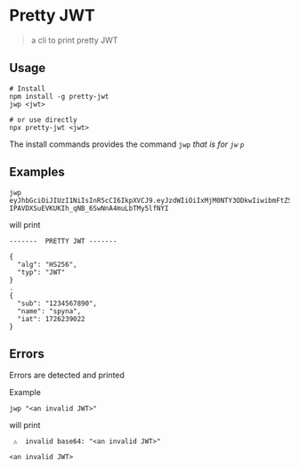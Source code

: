 # Pretty JWT

> a cli to print pretty JWT


## Usage


```
# Install
npm install -g pretty-jwt
jwp <jwt>

# or use directly
npx pretty-jwt <jwt>
```

The install commands provides the command `jwp` *that is for `jw`<t> `p`<rint>*


## Examples 

```
jwp eyJhbGciOiJIUzI1NiIsInR5cCI6IkpXVCJ9.eyJzdWIiOiIxMjM0NTY3ODkwIiwibmFtZSI6InNweW5hIiwiaWF0IjoxNzI2MjM5MDIyfQ.2k-IPAVDXSuEVKUKIh_qNB_6SwNnA4muLbTMy5lfNYI

```

will print

```
-------  PRETTY JWT ------- 

{
  "alg": "HS256",
  "typ": "JWT"
}
.
{
  "sub": "1234567890",
  "name": "spyna",
  "iat": 1726239022
}
```

## Errors 

Errors are detected and printed

Example 

```
jwp "<an invalid JWT>"
```

will print 

```
 ⚠️  invalid base64: "<an invalid JWT>"

<an invalid JWT>
```
